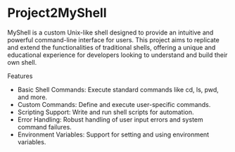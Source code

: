 # Project2MyShell

MyShell is a custom Unix-like shell designed to provide an intuitive and powerful command-line interface for users. This project aims to replicate and extend the functionalities of traditional shells, offering a unique and educational experience for developers looking to understand and build their own shell.

Features
 - Basic Shell Commands: Execute standard commands like cd, ls, pwd, and more.
 - Custom Commands: Define and execute user-specific commands.
 - Scripting Support: Write and run shell scripts for automation.
 - Error Handling: Robust handling of user input errors and system command failures.
 - Environment Variables: Support for setting and using environment variables.
